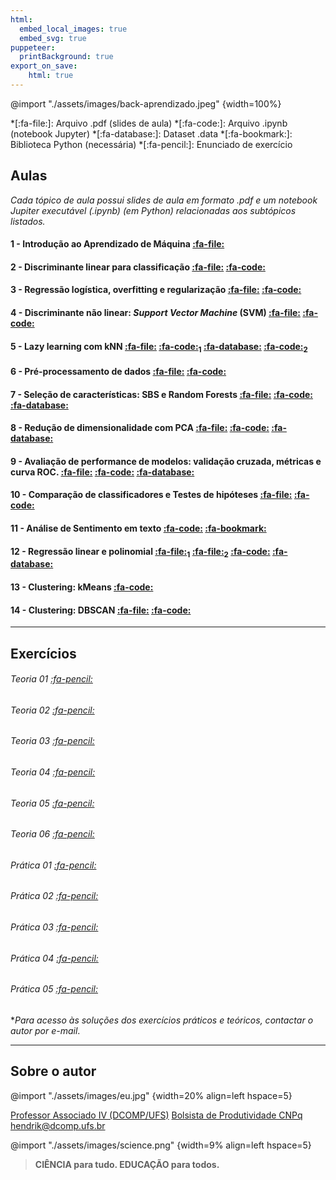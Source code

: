 ```yaml
---
html:
  embed_local_images: true
  embed_svg: true
puppeteer: 
  printBackground: true
export_on_save:
    html: true
---
```


@import "./assets/images/back-aprendizado.jpeg" {width=100%}  

*[:fa-file:]: Arquivo .pdf (slides de aula)
*[:fa-code:]: Arquivo .ipynb (notebook Jupyter)
*[:fa-database:]: Dataset .data
*[:fa-bookmark:]: Biblioteca Python (necessária)
*[:fa-pencil:]: Enunciado de exercício

## Aulas

*Cada tópico de aula possui slides de aula em formato .pdf e um notebook Jupiter executável (.ipynb) (em Python) relacionadas aos subtópicos listados.*

#### 1 - Introdução ao Aprendizado de Máquina [:fa-file:](/conteudo/01/01introducaoML.pdf)

#### 2 - Discriminante linear para classificação [:fa-file:](/conteudo/02/02discriminantelinearML.pdf) [:fa-code:](/conteudo/02/02discriminantelinearML.ipynb)

#### 3 - Regressão logística, overfitting e regularização [:fa-file:](/conteudo/03/03regressaologisticaML.pdf) [:fa-code:](/conteudo/03/03regressaologisticaML.ipynb)

#### 4 - Discriminante não linear: *Support Vector Machine* (SVM) [:fa-file:](/conteudo/04/04maquinasvetoressuporteML.pdf) [:fa-code:](/conteudo/04/04maquinasvetoressuporteML.ipynb)

#### 5 - Lazy learning com kNN [:fa-file:](/conteudo/05/05knnML.pdf) [:fa-code:](/conteudo/05/05knnfullML.ipynb)$_1$ [:fa-database:](/conteudo/05/letter.data) [:fa-code:](/conteudo/05/05knnML.ipynb)$_2$ 

#### 6 - Pré-processamento de dados [:fa-file:](/conteudo/06/06preprocessamentoML.pdf) [:fa-code:](/conteudo/06/06preprocessamentoML.ipynb)

#### 7 - Seleção de características: SBS e Random Forests [:fa-file:](/conteudo/07/07selecaofeaturesML.pdf) [:fa-code:](/conteudo/07/07selecaofeaturesML.ipynb) [:fa-database:](/conteudo/07/wine.data)

#### 8 -  Redução de dimensionalidade com PCA [:fa-file:](/conteudo/08/08pcaML.pdf) [:fa-code:](/conteudo/08/08pcaML.ipynb) [:fa-database:](/conteudo/08/wine.data)

#### 9 - Avaliação de performance de modelos: validação cruzada, métricas e curva ROC. [:fa-file:](/conteudo/09/09avaliacaoML.pdfconteudo) [:fa-code:](/conteudo/09/09avaliacaoML.ipynb) [:fa-database:](/conteudo/09/wdbc.data)

#### 10 - Comparação de classificadores e Testes de hipóteses [:fa-file:](/conteudo/10/10comparacaoML.pdf) [:fa-code:](/conteudo/10/10comparacaoML.ipynb)

#### 11 - Análise de Sentimento em texto [:fa-code:](/conteudo/11/11sentimentoML.ipynb) [:fa-bookmark:](/conteudo/11/pyprind.zip)

#### 12 - Regressão linear e polinomial [:fa-file:](/conteudo/12/12regressaoML.pdf)$_1$ [:fa-file:](/conteudo/13/13regressaoML_parte2.pdf)$_2$ [:fa-code:](/conteudo/13/13regressaoML.ipynb) [:fa-database:](/conteudo/13/housing.data)

#### 13 - Clustering: kMeans [:fa-code:](/conteudo/14/14kmeansML.ipynb)

#### 14 - Clustering: DBSCAN [:fa-file:](/conteudo/15/15dbscanML.pdf) [:fa-code:](/conteudo/15/15dbscanML.ipynb)

--- 
## Exercícios

###### Teoria 01 [:fa-pencil:](/exercicios/T01.pdf)
###### Teoria 02 [:fa-pencil:](/exercicios/T02.pdf)
###### Teoria 03 [:fa-pencil:](/exercicios/T03.pdf)
###### Teoria 04 [:fa-pencil:](/exercicios/T04.pdf)
###### Teoria 05 [:fa-pencil:](/exercicios/T05.pdf)
###### Teoria 06 [:fa-pencil:](/exercicios/T06.pdf)

###### Prática 01 [:fa-pencil:](/exercicios/P01.pdf)
###### Prática 02 [:fa-pencil:](/exercicios/P02.pdf)
###### Prática 03 [:fa-pencil:](/exercicios/P03.pdf)
###### Prática 04 [:fa-pencil:](/exercicios/P04.pdf)
###### Prática 05 [:fa-pencil:](/exercicios/P05.pdf)

**Para acesso às soluções dos exercícios práticos e teóricos, contactar o autor por e-mail*.

---
## Sobre o autor

@import "./assets/images/eu.jpg" {width=20% align=left hspace=5} 

[Professor Associado IV (DCOMP/UFS)](https://www.sigaa.ufs.br/sigaa/public/docente/portal.jsf?siape=2527554)
[Bolsista de Produtividade CNPq](http://lattes.cnpq.br/7119477874134821)
hendrik@dcomp.ufs.br


@import "./assets/images/science.png" {width=9% align=left hspace=5} 

> **CIÊNCIA para tudo. 
> EDUCAÇÃO para todos.**
